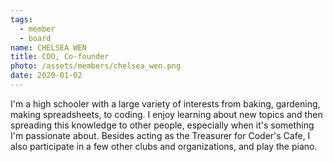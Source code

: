 ```yaml
---
tags:
  - member
  - board
name: CHELSEA WEN
title: COO, Co-founder
photo: /assets/members/chelsea_wen.png
date: 2020-01-02
---
```

I'm a high schooler with a large variety of interests from baking, gardening, making spreadsheets, to coding. I enjoy learning about new topics and then spreading this knowledge to other people, especially when it's something I'm passionate about. Besides acting as the Treasurer for Coder's Cafe, I also participate in a few other clubs and organizations, and play the piano.
